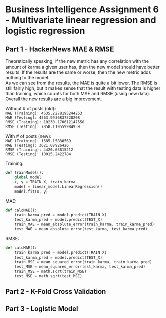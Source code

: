 # Business Intelligence Assignment 6 - Multivariate linear regression and logistic regression  

## Part 1   - HackerNews MAE & RMSE

Theoretically speaking, if the new metric has any correlation with the amount of karma a given user has, then the new model should have better results. If the results are the same or worse, then the new metric adds nothing to the model.  
As we can see from the results, the MAE is quite a bit lower. The RMSE is still fairly high, but it makes sense that the result with testing data is higher than training, which counts for both MAE and RMSE (using new data). Overall the new results are a big improvement.

Without # of posts (old):  
`MAE (Training): 4535.2278195244253`  
`MAE (Testing): 4363.9936837520208`  
`RMSE (Training): 10230.170612147558`  
`RMSE (Testing): 7858.119559984959`  

With # of posts (new):  
`MAE (Training): 1685.15838569`  
`MAE (Testing): 3621.08926426`  
`RMSE (Training): 4420.63815212`  
`RMSE (Testing): 10015.2422784` 

Training:  
```python
def trainModel():
    global model
    x, y = TRAIN_X, train_karma
    model = linear_model.LinearRegression()
    model.fit(x, y)  
```
  
MAE:  
```python
def calcMAE():
    train_karma_pred = model.predict(TRAIN_X)
    test_karma_pred = model.predict(TEST_X) 
    train_MAE = mean_absolute_error(train_karma, train_karma_pred)
    test_MAE = mean_absolute_error(test_karma, test_karma_pred)
```  
  
RMSE:  
```python
def calcMAE():
    train_karma_pred = model.predict(TRAIN_X)
    test_karma_pred = model.predict(TEST_X)
    train_MSE = mean_squared_error(train_karma, train_karma_pred)
    test_MSE = mean_squared_error(test_karma, test_karma_pred)
    train_MSE = math.sqrt(train_MSE)
    test_MSE = math.sqrt(test_MSE)
```   

## Part 2 - K-Fold Cross Validation

## Part 3 - Logistic Model
